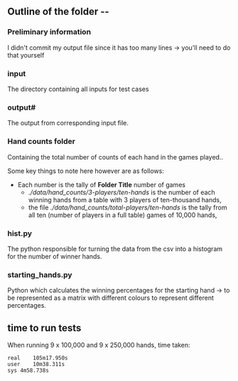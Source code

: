 ## Outline of the folder --


### Preliminary information

I didn't commit my output file since it has too many lines -> you'll need to do that yourself

### input

The directory containing all inputs for test cases

### output#

The output from corresponding input file.

### Hand counts folder

Containing the total number of counts of each hand in the games played..

Some key things to note here however are as follows:
+ Each number is the tally of **Folder Title** number of games
    - *./data/hand_counts/3-players/ten-hands* is the number of each winning hands from a table with 3 players of ten-thousand hands,
    - the file *./data/hand_counts/total-players/ten-hands* is the tally from all ten (number of players in a full table) games of 10,000 hands,

### hist.py

The python responsible for turning the data from the csv into a histogram for the number of winner hands.

### starting_hands.py

Python which calculates the winning percentages for the starting hand -> to be represented as a matrix with different colours to 
represent different percentages.

## time to run tests

When running 9 x 100,000 and 9 x 250,000 hands, time taken:

    real	105m17.950s
    user	10m38.311s
    sys	4m58.738s
